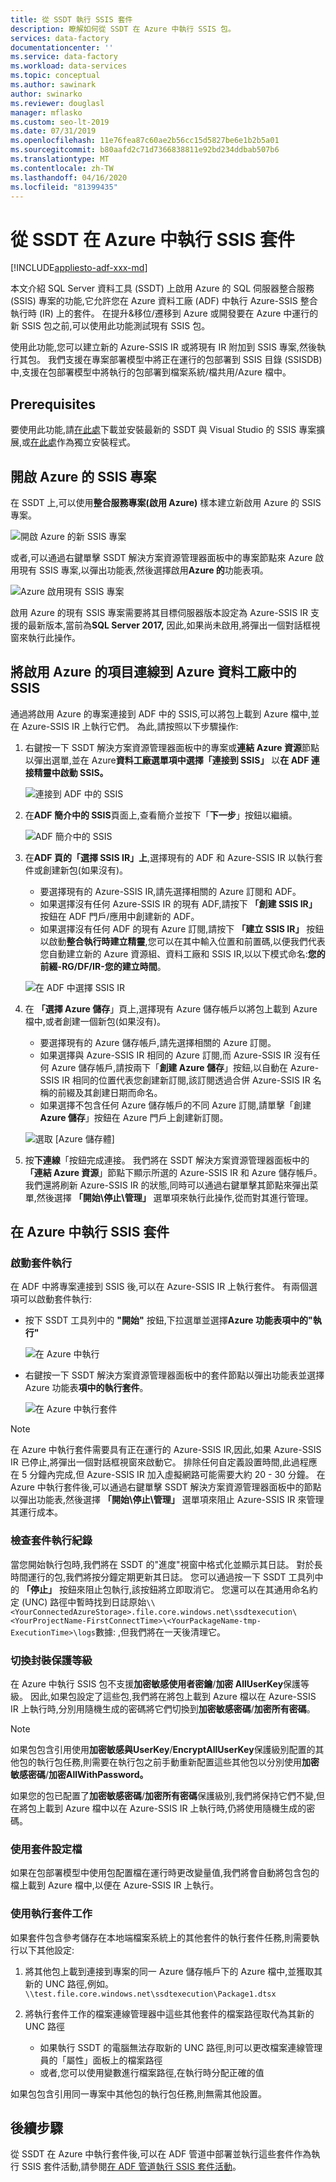 ```yaml
---
title: 從 SSDT 執行 SSIS 套件
description: 瞭解如何從 SSDT 在 Azure 中執行 SSIS 包。
services: data-factory
documentationcenter: ''
ms.service: data-factory
ms.workload: data-services
ms.topic: conceptual
ms.author: sawinark
author: swinarko
ms.reviewer: douglasl
manager: mflasko
ms.custom: seo-lt-2019
ms.date: 07/31/2019
ms.openlocfilehash: 11e76fea87c60ae2b56cc15d5827be6e1b2b5a01
ms.sourcegitcommit: b80aafd2c71d7366838811e92bd234ddbab507b6
ms.translationtype: MT
ms.contentlocale: zh-TW
ms.lasthandoff: 04/16/2020
ms.locfileid: "81399435"
---
```

# <a name="execute-ssis-packages-in-azure-from-ssdt"></a>從 SSDT 在 Azure 中執行 SSIS 套件

[!INCLUDE[appliesto-adf-xxx-md](includes/appliesto-adf-xxx-md.md)]

本文介紹 SQL Server 資料工具 (SSDT) 上啟用 Azure 的 SQL 伺服器整合服務 (SSIS) 專案的功能,它允許您在 Azure 資料工廠 (ADF) 中執行 Azure-SSIS 整合執行時 (IR) 上的套件。  在提升&移位/遷移到 Azure 或開發要在 Azure 中運行的新 SSIS 包之前,可以使用此功能測試現有 SSIS 包。

使用此功能,您可以建立新的 Azure-SSIS IR 或將現有 IR 附加到 SSIS 專案,然後執行其包。  我們支援在專案部署模型中將正在運行的包部署到 SSIS 目錄 (SSISDB) 中,支援在包部署模型中將執行的包部署到檔案系統/檔共用/Azure 檔中。 

## <a name="prerequisites"></a>Prerequisites
要使用此功能,請[在此處](https://marketplace.visualstudio.com/items?itemName=SSIS.SqlServerIntegrationServicesProjects)下載並安裝最新的 SSDT 與 Visual Studio 的 SSIS 專案擴展,或[在此處](https://docs.microsoft.com/sql/ssdt/download-sql-server-data-tools-ssdt?view=sql-server-2017#ssdt-for-vs-2017-standalone-installer)作為獨立安裝程式。

## <a name="azure-enable-ssis-projects"></a>開啟 Azure 的 SSIS 專案
在 SSDT 上,可以使用**整合服務專案(啟用 Azure)** 樣本建立新啟用 Azure 的 SSIS 專案。

![開啟 Azure 的新 SSIS 專案](media/how-to-invoke-ssis-package-ssdt/ssdt-azure-enabled-new-project.png)

或者,可以通過右鍵單擊 SSDT 解決方案資源管理器面板中的專案節點來 Azure 啟用現有 SSIS 專案,以彈出功能表,然後選擇啟用**Azure 的**功能表項。

![Azure 啟用現有 SSIS 專案](media/how-to-invoke-ssis-package-ssdt/ssdt-azure-enabled-existing-project.png)

啟用 Azure 的現有 SSIS 專案需要將其目標伺服器版本設定為 Azure-SSIS IR 支援的最新版本,當前為**SQL Server 2017,** 因此,如果尚未啟用,將彈出一個對話框視窗來執行此操作。

## <a name="connect-azure-enabled-projects-to-ssis-in-azure-data-factory"></a>將啟用 Azure 的項目連線到 Azure 資料工廠中的 SSIS
通過將啟用 Azure 的專案連接到 ADF 中的 SSIS,可以將包上載到 Azure 檔中,並在 Azure-SSIS IR 上執行它們。  為此,請按照以下步驟操作:

1. 右鍵按一下 SSDT 解決方案資源管理器面板中的專案或**連結 Azure 資源**節點以彈出選單,並在 Azure**資料工廠選單項中選擇「連接到 SSIS」** 以**在 ADF 連接精靈中啟動 SSIS。**

   ![連接到 ADF 中的 SSIS](media/how-to-invoke-ssis-package-ssdt/ssdt-azure-enabled-existing-project2.png)

2. 在**ADF 簡介中的 SSIS**頁面上,查看簡介並按下「**下一步**」按鈕以繼續。

   ![ADF 簡介中的 SSIS](media/how-to-invoke-ssis-package-ssdt/ssis-in-adf-connection-wizard.png)

3. 在**ADF 頁的「選擇 SSIS IR」上**,選擇現有的 ADF 和 Azure-SSIS IR 以執行套件或創建新包(如果沒有)。
   - 要選擇現有的 Azure-SSIS IR,請先選擇相關的 Azure 訂閱和 ADF。
   - 如果選擇沒有任何 Azure-SSIS IR 的現有 ADF,請按下 **「創建 SSIS IR」** 按鈕在 ADF 門戶/應用中創建新的 ADF。
   - 如果選擇沒有任何 ADF 的現有 Azure 訂閱,請按下 **「建立 SSIS IR」** 按鈕以啟動**整合執行時建立精靈**,您可以在其中輸入位置和前置碼,以便我們代表您自動建立新的 Azure 資源組、資料工廠和 SSIS IR,以以下模式命名:**您的前綴-RG/DF/IR-您的建立時間**。
   
   ![在 ADF 中選擇 SSIS IR](media/how-to-invoke-ssis-package-ssdt/ssis-in-adf-connection-wizard2.png)

4. 在 **「選擇 Azure 儲存**」頁上,選擇現有 Azure 儲存帳戶以將包上載到 Azure 檔中,或者創建一個新包(如果沒有)。
   - 要選擇現有的 Azure 儲存帳戶,請先選擇相關的 Azure 訂閱。
   - 如果選擇與 Azure-SSIS IR 相同的 Azure 訂閱,而 Azure-SSIS IR 沒有任何 Azure 儲存帳戶,請按兩下「**創建 Azure 儲存**」按鈕,以自動在 Azure-SSIS IR 相同的位置代表您創建新訂閱,該訂閱透過合併 Azure-SSIS IR 名稱的前綴及其創建日期而命名。
   - 如果選擇不包含任何 Azure 儲存帳戶的不同 Azure 訂閱,請單擊「創建**Azure 儲存**」按鈕在 Azure 門戶上創建新訂閱。
   
   ![選取 [Azure 儲存體]](media/how-to-invoke-ssis-package-ssdt/ssis-in-adf-connection-wizard3.png)

5. 按**下連線**「按鈕完成連接。  我們將在 SSDT 解決方案資源管理器面板中的 **「連結 Azure 資源**」節點下顯示所選的 Azure-SSIS IR 和 Azure 儲存帳戶。  我們還將刷新 Azure-SSIS IR 的狀態,同時可以通過右鍵單擊其節點來彈出菜單,然後選擇 **「開始\停止\管理」** 選單項來執行此操作,從而對其進行管理。

## <a name="execute-ssis-packages-in-azure"></a>在 Azure 中執行 SSIS 套件
### <a name="starting-package-executions"></a>啟動套件執行
在 ADF 中將專案連接到 SSIS 後,可以在 Azure-SSIS IR 上執行套件。  有兩個選項可以啟動套件執行:
-  按下 SSDT 工具列中的 **"開始"** 按鈕,下拉選單並選擇**Azure 功能表項中的"執行"** 

   ![在 Azure 中執行](media/how-to-invoke-ssis-package-ssdt/ssdt-azure-enabled-execute-package.png)

-  右鍵按一下 SSDT 解決方案資源管理器面板中的套件節點以彈出功能表並選擇 Azure 功能表**項中的執行套件**。

   ![在 Azure 中執行套件](media/how-to-invoke-ssis-package-ssdt/ssdt-azure-enabled-execute-package2.png)

> [!NOTE]
> 在 Azure 中執行套件需要具有正在運行的 Azure-SSIS IR,因此,如果 Azure-SSIS IR 已停止,將彈出一個對話框視窗來啟動它。  排除任何自定義設置時間,此過程應在 5 分鐘內完成,但 Azure-SSIS IR 加入虛擬網路可能需要大約 20 - 30 分鐘。  在 Azure 中執行套件後,可以通過右鍵單擊 SSDT 解決方案資源管理器面板中的節點以彈出功能表,然後選擇 **「開始\停止\管理」** 選單項來阻止 Azure-SSIS IR 來管理其運行成本。

### <a name="checking-package-execution-logs"></a>檢查套件執行紀錄
當您開始執行包時,我們將在 SSDT 的"進度"視窗中格式化並顯示其日誌。  對於長時間運行的包,我們將按分鐘定期更新其日誌。  您可以通過按一下 SSDT 工具列中的 **「停止」** 按鈕來阻止包執行,該按鈕將立即取消它。  您還可以在其通用命名約定 (UNC) 路徑中暫時找到日誌原始`\\<YourConnectedAzureStorage>.file.core.windows.net\ssdtexecution\<YourProjectName-FirstConnectTime>\<YourPackageName-tmp-ExecutionTime>\logs`數據: ,但我們將在一天後清理它。

### <a name="switching-package-protection-level"></a>切換封裝保護等級
在 Azure 中執行 SSIS 包不支援**加密敏感使用者密鑰**/**加密 AllUserKey**保護等級。  因此,如果包設定了這些包,我們將在將包上載到 Azure 檔以在 Azure-SSIS IR 上執行時,分別用隨機生成的密碼將它們切換到**加密敏感密碼**/**加密所有密碼**。

> [!NOTE]
> 如果包包含引用使用**加密敏感與UserKey**/**EncryptAllUserKey**保護級別配置的其他包的執行包任務,則需要在執行包之前手動重新配置這些其他包以分別使用**加密敏感密碼**/**加密AllWithPassword。**

如果您的包已配置了**加密敏感密碼**/**加密所有密碼**保護級別,我們將保持它們不變,但在將包上載到 Azure 檔中以在 Azure-SSIS IR 上執行時,仍將使用隨機生成的密碼。

### <a name="using-package-configuration-file"></a>使用套件設定檔
如果在包部署模型中使用包配置檔在運行時更改變量值,我們將會自動將包含包的檔上載到 Azure 檔中,以便在 Azure-SSIS IR 上執行。

### <a name="using-execute-package-task"></a>使用執行套件工作
如果套件包含參考儲存在本地端檔案系統上的其他套件的執行套件任務,則需要執行以下其他設定:

1. 將其他包上載到連接到專案的同一 Azure 儲存帳戶下的 Azure 檔中,並獲取其新的 UNC 路徑,例如。`\\test.file.core.windows.net\ssdtexecution\Package1.dtsx`

2. 將執行套件工作的檔案連線管理器中這些其他套件的檔案路徑取代為其新的 UNC 路徑
   - 如果執行 SSDT 的電腦無法存取新的 UNC 路徑,則可以更改檔案連線管理員的「屬性」面板上的檔案路徑
   - 或者,您可以使用變數進行檔案路徑,在執行時分配正確的值

如果包包含引用同一專案中其他包的執行包任務,則無需其他設置。

## <a name="next-steps"></a>後續步驟
從 SSDT 在 Azure 中執行套件後,可以在 ADF 管道中部署並執行這些套件作為執行 SSIS 套件活動,請參閱[在 ADF 管道執行 SSIS 套件活動](https://docs.microsoft.com/azure/data-factory/how-to-invoke-ssis-package-ssis-activity)。
